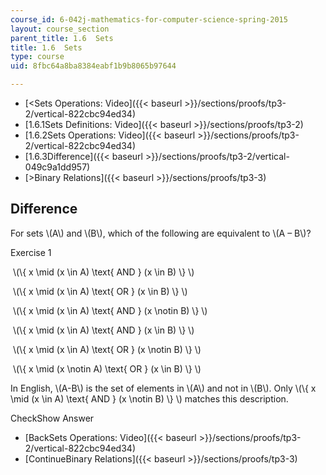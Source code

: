 ```yaml
---
course_id: 6-042j-mathematics-for-computer-science-spring-2015
layout: course_section
parent_title: 1.6  Sets
title: 1.6  Sets
type: course
uid: 8fbc64a8ba8384eabf1b9b8065b97644

---
```


*   [<Sets Operations: Video]({{< baseurl >}}/sections/proofs/tp3-2/vertical-822cbc94ed34)
*   [1.6.1Sets Definitions: Video]({{< baseurl >}}/sections/proofs/tp3-2)
*   [1.6.2Sets Operations: Video]({{< baseurl >}}/sections/proofs/tp3-2/vertical-822cbc94ed34)
*   [1.6.3Difference]({{< baseurl >}}/sections/proofs/tp3-2/vertical-049c9a1dd957)
*   [\>Binary Relations]({{< baseurl >}}/sections/proofs/tp3-3)

Difference
----------

  

For sets \\(A\\) and \\(B\\), which of the following are equivalent to \\(A – B\\)?

Exercise 1

&nbsp;\\(\\{ x \\mid (x \\in A) \\text{ AND } (x \\in B) \\} \\) &nbsp;

&nbsp;\\(\\{ x \\mid (x \\in A) \\text{ OR } (x \\in B) \\} \\) &nbsp;

&nbsp;\\(\\{ x \\mid (x \\in A) \\text{ AND } (x \\notin B) \\} \\) &nbsp;

&nbsp;\\(\\{ x \\mid (x \\in A) \\text{ AND } (x \\in B) \\} \\) &nbsp;

&nbsp;\\(\\{ x \\mid (x \\in A) \\text{ OR } (x \\notin B) \\} \\) &nbsp;

&nbsp;\\(\\{ x \\mid (x \\notin A) \\text{ OR } (x \\in B) \\} \\) &nbsp;

In English, \\(A-B\\) is the set of elements in \\(A\\) and not in \\(B\\). Only \\(\\{ x \\mid (x \\in A) \\text{ AND } (x \\notin B) \\} \\) matches this description.

CheckShow Answer

*   [BackSets Operations: Video]({{< baseurl >}}/sections/proofs/tp3-2/vertical-822cbc94ed34)
*   [ContinueBinary Relations]({{< baseurl >}}/sections/proofs/tp3-3)